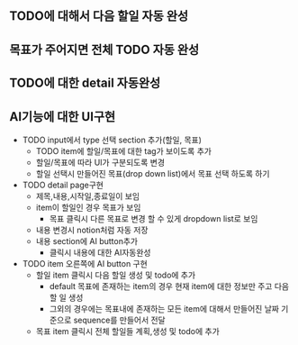 ## TODO에 대해서 다음 할일 자동 완성
## 목표가 주어지면 전체 TODO 자동 완성
## TODO에 대한 detail 자동완성
## AI기능에 대한 UI구현
- TODO input에서 type 선택 section 추가(할일, 목표)
  - TODO item에 할일/목표에 대한 tag가 보이도록 추가
  - 할일/목표에 따라 UI가 구분되도록 변경
  - 할일 선택시 만들어진 목표(drop down list)에서 목표 선택 하도록 하기
- TODO detail page구현
  - 제목,내용,시작일,종료일이 보임
  - item이 할일인 경우 목표가 보임
    - 목표 클릭시 다른 목표로 변경 할 수 있게 dropdown list로 보임
  - 내용 변경시 notion처럼 자동 저장
  - 내용 section에 AI button추가
    - 클릭시 내용에 대한 AI자동완성
- TODO item 오른쪽에 AI button 구현
  - 할일 item 클릭시 다음 할일 생성 및 todo에 추가
    - default 목표에 존재하는 item의 경우 현재 item에 대한 정보만 주고 다음 할 일 생성
    - 그외의 경우에는 목표내에 존재하는 모든 item에 대해서 만들어진 날짜 기준으로 sequence를 만들어서 전달
  - 목표 item 클릭시 전체 할일들 계획,생성 및 todo에 추가